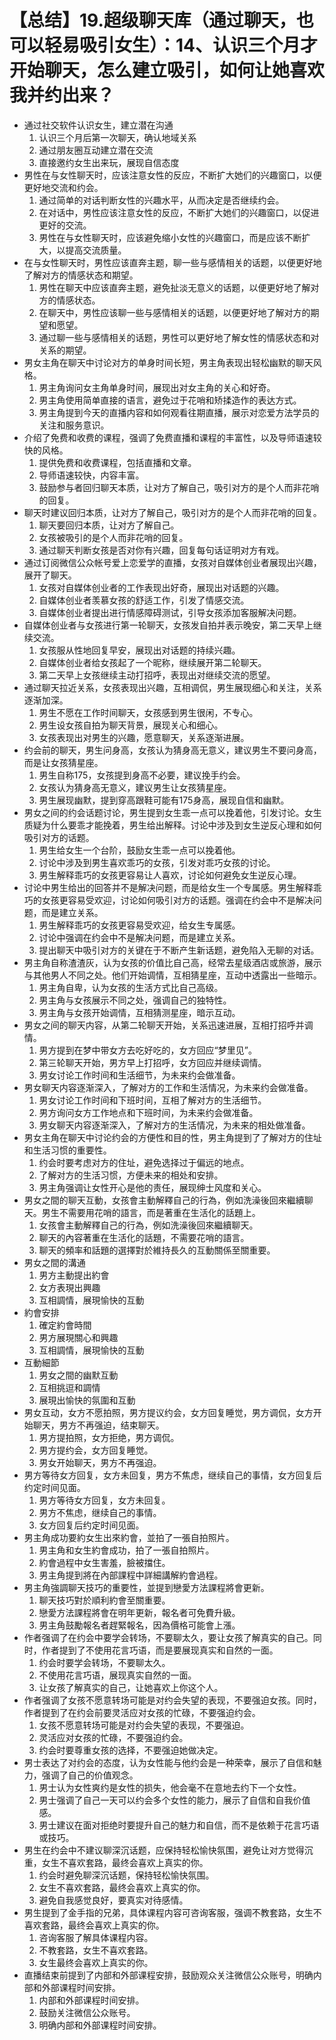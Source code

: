 # 【总结】19.超级聊天库（通过聊天，也可以轻易吸引女生）：14、认识三个月才开始聊天，怎么建立吸引，如何让她喜欢我并约出来？

-   通过社交软件认识女生，建立潜在沟通
    1.  认识三个月后第一次聊天，确认地域关系
    2.  通过朋友圈互动建立潜在交流
    3.  直接邀约女生出来玩，展现自信态度
-   男性在与女性聊天时，应该注意女性的反应，不断扩大她们的兴趣窗口，以便更好地交流和约会。
    1.  通过简单的对话判断女性的兴趣水平，从而决定是否继续约会。
    2.  在对话中，男性应该注意女性的反应，不断扩大她们的兴趣窗口，以促进更好的交流。
    3.  男性在与女性聊天时，应该避免缩小女性的兴趣窗口，而是应该不断扩大，以提高交流质量。
-   在与女性聊天时，男性应该直奔主题，聊一些与感情相关的话题，以便更好地了解对方的情感状态和期望。
    1.  男性在聊天中应该直奔主题，避免扯淡无意义的话题，以便更好地了解对方的情感状态。
    2.  在聊天中，男性应该聊一些与感情相关的话题，以便更好地了解对方的期望和愿望。
    3.  通过聊一些与感情相关的话题，男性可以更好地了解女性的情感状态和对关系的期望。
-   男女主角在聊天中讨论对方的单身时间长短，男主角表现出轻松幽默的聊天风格。
    1.  男主角询问女主角单身时间，展现出对女主角的关心和好奇。
    2.  男主角使用简单直接的语言，避免过于花哨和矫揉造作的表达方式。
    3.  男主角提到今天的直播内容和如何观看往期直播，展示对恋爱方法学员的关注和服务意识。
-   介绍了免费和收费的课程，强调了免费直播和课程的丰富性，以及导师语速较快的风格。
    1.  提供免费和收费课程，包括直播和文章。
    2.  导师语速较快，内容丰富。
    3.  鼓励参与者回归聊天本质，让对方了解自己，吸引对方的是个人而非花哨的回复。
-   聊天时建议回归本质，让对方了解自己，吸引对方的是个人而非花哨的回复。
    1.  聊天要回归本质，让对方了解自己。
    2.  女孩被吸引的是个人而非花哨的回复。
    3.  通过聊天判断女孩是否对你有兴趣，回复每句话证明对方有戏。
-   通过订阅微信公众帐号爱上恋爱学的直播，女孩对自媒体创业者展现出兴趣，展开了聊天。
    1.  女孩对自媒体创业者的工作表现出好奇，展现出对话题的兴趣。
    2.  自媒体创业者羡慕女孩的舒适工作，引发了情感交流。
    3.  自媒体创业者提出进行情感障碍测试，引导女孩添加客服解决问题。
-   自媒体创业者与女孩进行第一轮聊天，女孩发自拍并表示晚安，第二天早上继续交流。
    1.  女孩服从性地回复早安，展现出对话题的持续兴趣。
    2.  自媒体创业者给女孩起了一个昵称，继续展开第二轮聊天。
    3.  第二天早上女孩继续主动打招呼，表现出对继续交流的愿望。
-   通过聊天拉近关系，女孩表现出兴趣，互相调侃，男生展现细心和关注，关系逐渐加深。
    1.  男生不愿在工作时间聊天，女孩感到男生很闲，不专心。
    2.  男生设女孩自拍为聊天背景，展现关心和细心。
    3.  女孩表现出对男生的兴趣，愿意聊天，关系逐渐进展。
-   约会前的聊天，男生问身高，女孩认为猜身高无意义，建议男生不要问身高，而是让女孩猜星座。
    1.  男生自称175，女孩提到身高不必要，建议挽手约会。
    2.  女孩认为猜身高无意义，建议男生让女孩猜星座。
    3.  男生展现幽默，提到穿高跟鞋可能有175身高，展现自信和幽默。
-   男女之间的约会话题讨论，男生提到女生乖一点可以挽着他，引发讨论。女生质疑为什么要乖才能挽着，男生给出解释。讨论中涉及到女生逆反心理和如何吸引对方的话题。
    1.  男生给女生一个台阶，鼓励女生乖一点可以挽着他。
    2.  讨论中涉及到男生喜欢乖巧的女孩，引发对乖巧女孩的讨论。
    3.  男生解释乖巧的女孩更容易让人喜欢，讨论如何避免女生逆反心理。
-   讨论中男生给出的回答并不是解决问题，而是给女生一个专属感。男生解释乖巧的女孩更容易受欢迎，讨论如何吸引对方的话题。强调在约会中不是解决问题，而是建立关系。
    1.  男生解释乖巧的女孩更容易受欢迎，给女生专属感。
    2.  讨论中强调在约会中不是解决问题，而是建立关系。
    3.  提出聊天中吸引对方的关键在于不断产生新话题，避免陷入无聊的对话。
-   男主角自称渣渣灰，认为女孩的价值比自己高，经常去星级酒店或旅游，展示与其他男人不同之处。他们开始调情，互相猜星座，互动中透露出一些暗示。
    1.  男主角自卑，认为女孩的生活方式比自己高级。
    2.  男主角与女孩展示不同之处，强调自己的独特性。
    3.  男主角与女孩开始调情，互相猜测星座，暗示互动。
-   男女之间的聊天内容，从第二轮聊天开始，关系迅速进展，互相打招呼并调情。
    1.  男方提到在梦中带女方去吃好吃的，女方回应“梦里见”。
    2.  第三轮聊天开始，男方早上打招呼，女方回应并继续调情。
    3.  男女讨论工作时间和生活细节，为未来约会做准备。
-   男女聊天内容逐渐深入，了解对方的工作和生活情况，为未来约会做准备。
    1.  男女讨论工作时间和下班时间，互相了解对方的生活细节。
    2.  男方询问女方工作地点和下班时间，为未来约会做准备。
    3.  男女聊天内容逐渐深入，了解对方的生活情况，为未来的相处做准备。
-   男女主角在聊天中讨论约会的方便性和目的性，男主角提到了了解对方的住址和生活习惯的重要性。
    1.  约会时要考虑对方的住址，避免选择过于偏远的地点。
    2.  了解对方的生活习惯，方便未来的相处和安排。
    3.  男主角强调让女性开心是他的责任，展现绅士风度和关心。
-   男女之間的聊天互動，女孩會主動解釋自己的行為，例如洗澡後回來繼續聊天。男生不需要用花哨的語言，而是著重在生活化的話題上。
    1.  女孩會主動解釋自己的行為，例如洗澡後回來繼續聊天。
    2.  聊天的內容著重在生活化的話題，不需要花哨的語言。
    3.  聊天的頻率和話題的選擇對於維持長久的互動關係至關重要。
-   男女之間的溝通
    1.  男方主動提出約會
    2.  女方表現出興趣
    3.  互相調情，展現愉快的互動
-   約會安排
    1.  確定約會時間
    2.  男方展現關心和興趣
    3.  互相調情，展現愉快的互動
-   互動細節
    1.  男女之間的幽默互動
    2.  互相挑逗和調情
    3.  展現出愉快的氛圍和互動
-   男女互动，女方不愿拍照，男方提议约会，女方回复睡觉，男方调侃，女方开始聊天，男方不再强迫，结束聊天。
    1.  男方提拍照，女方拒绝，男方调侃。
    2.  男方提约会，女方回复睡觉。
    3.  男女开始聊天，男方不再强迫。
-   男方等待女方回复，女方未回复，男方不焦虑，继续自己的事情，女方回复后约定时间见面。
    1.  男方等待女方回复，女方未回复。
    2.  男方不焦虑，继续自己的事情。
    3.  女方回复后约定时间见面。
-   男主角成功要約女生出來約會，並拍了一張自拍照片。
    1.  男主角和女生約會成功，拍了一張自拍照片。
    2.  約會過程中女生害羞，臉被擋住。
    3.  男主角提到將在內部課程中詳細講解約會過程。
-   男主角強調聊天技巧的重要性，並提到戀愛方法課程將會更新。
    1.  聊天技巧對於順利約會至關重要。
    2.  戀愛方法課程將會在明年更新，報名者可免費升級。
    3.  男主角鼓勵報名者趕緊報名，因為價格可能會上漲。
-   作者强调了在约会中要学会转场，不要聊太久，要让女孩了解真实的自己。同时，作者提到了不使用花言巧语，而是要展现真实和自然的一面。
    1.  约会时要学会转场，不要聊太久。
    2.  不使用花言巧语，展现真实自然的一面。
    3.  让女孩了解真实的自己，让她喜欢上你这个人。
-   作者强调了女孩不愿意转场可能是对约会失望的表现，不要强迫女孩。同时，作者提到了在约会前要灵活应对女孩的忙碌，不要强迫约会。
    1.  女孩不愿意转场可能是对约会失望的表现，不要强迫。
    2.  灵活应对女孩的忙碌，不要强迫约会。
    3.  约会时要尊重女孩的选择，不要强迫她做决定。
-   男士表达了对约会的态度，认为女性能与他约会是一种荣幸，展示了自信和魅力，强调了自己的价值观念。
    1.  男士认为女性爽约是女性的损失，他会毫不在意地去约下一个女性。
    2.  男士强调了自己一天可以约会多个女性的能力，展示了自信和自我价值感。
    3.  男士建议在面对拒绝时要提升自己的魅力和自信，而不是依赖于花言巧语或技巧。
-   男生在约会中不建议聊深沉话题，应保持轻松愉快氛围，避免让对方觉得沉重，女生不喜欢套路，最终会喜欢上真实的你。
    1.  约会时避免聊深沉话题，保持轻松愉快氛围。
    2.  女生不喜欢套路，最终会喜欢上真实的你。
    3.  避免自我感觉良好，要真实对待感情。
-   男生提到了金手指的兄弟，具体课程内容可咨询客服，强调不教套路，女生不喜欢套路，最终会喜欢上真实的你。
    1.  咨询客服了解具体课程内容。
    2.  不教套路，女生不喜欢套路。
    3.  女生最终会喜欢上真实的你。
-   直播结束前提到了内部和外部课程安排，鼓励观众关注微信公众账号，明确内部和外部课程时间安排。
    1.  内部和外部课程时间安排。
    2.  鼓励关注微信公众账号。
    3.  明确内部和外部课程时间安排。